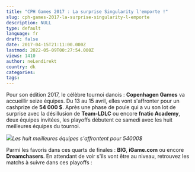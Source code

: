 ```yaml
---
title: "CPH Games 2017 : La surprise Singularity l'emporte !"
slug: cph-games-2017-la-surprise-singularity-l-emporte
description: NULL
type: default
language: fr
draft: false
date: 2017-04-15T21:11:00.000Z
lastmod: 2022-05-09T00:27:54.000Z
views: 1410
author: neLendirekt
country: dk
categories:
tags:
---
```

Pour son édition 2017, le célèbre tournoi danois : **Copenhagen Games** va accueillir seize équipes. Du 13 au 15 avril, elles vont s'affronter pour un cashprize de **54 000 $**. Après une phase de poule qui a vu son lot de surprise avec la désillusion de **Team-LDLC** ou encore **fnatic Academy**, deux équipes invitées, les playoffs débutent ce samedi avec les huit meilleures équipes du tournoi. 

![](/storage/images/58dac714419d1_copenhagengames-header5jpg.jpg)_Les huit meilleures équipes s'affrontent pour 54000$_

Parmi les favoris dans ces quarts de finales : **BIG**, **iGame.com** ou encore **Dreamchasers**. En attendant de voir s'ils vont être au niveau, retrouvez les matchs à suivre dans ces playoffs :
